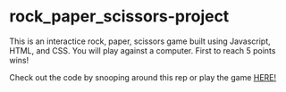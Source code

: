 # rock_paper_scissors-project
This is an interactice rock, paper, scissors game built using Javascript, HTML, and CSS.
You will play against a computer. First to reach 5 points wins!

Check out the code by snooping around this rep or play the game [HERE!](https://amlaban65.github.io/rock_paper_scissors-project/)
